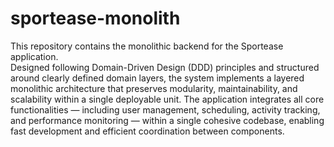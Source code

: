 # sportease-monolith

This repository contains the monolithic backend for the Sportease application.  
Designed following Domain-Driven Design (DDD) principles and structured around clearly defined domain layers, the system implements a layered monolithic architecture that preserves modularity, maintainability, and scalability within a single deployable unit.
The application integrates all core functionalities — including user management, scheduling, activity tracking, and performance monitoring — within a single cohesive codebase, enabling fast development and efficient coordination between components.  
